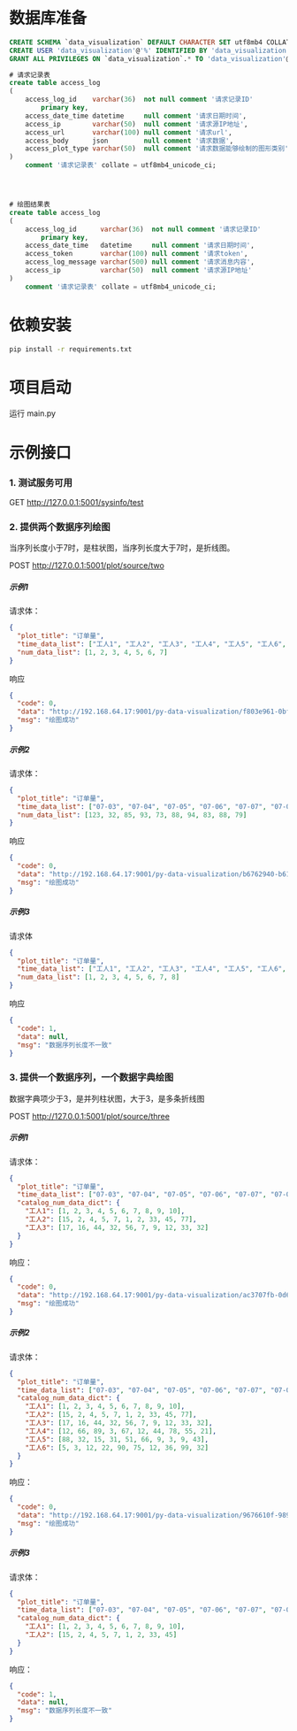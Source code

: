 # 数据库准备

```sql
CREATE SCHEMA `data_visualization` DEFAULT CHARACTER SET utf8mb4 COLLATE utf8mb4_unicode_ci;
CREATE USER 'data_visualization'@'%' IDENTIFIED BY 'data_visualization';
GRANT ALL PRIVILEGES ON `data_visualization`.* TO 'data_visualization'@'%' WITH GRANT OPTION;
```

```sql
# 请求记录表
create table access_log
(
    access_log_id    varchar(36)  not null comment '请求记录ID'
        primary key,
    access_date_time datetime     null comment '请求日期时间',
    access_ip        varchar(50)  null comment '请求源IP地址',
    access_url       varchar(100) null comment '请求url',
    access_body      json         null comment '请求数据',
    access_plot_type varchar(50)  null comment '请求数据能够绘制的图形类别'
)
    comment '请求记录表' collate = utf8mb4_unicode_ci;




# 绘图结果表
create table access_log
(
    access_log_id      varchar(36)  not null comment '请求记录ID'
        primary key,
    access_date_time   datetime     null comment '请求日期时间',
    access_token       varchar(100) null comment '请求token',
    access_log_message varchar(500) null comment '请求消息内容',
    access_ip          varchar(50)  null comment '请求源IP地址'
)
    comment '请求记录表' collate = utf8mb4_unicode_ci;
```

# 依赖安装

```bash
pip install -r requirements.txt
```

# 项目启动

运行 main.py

# 示例接口

### 1. 测试服务可用

GET http://127.0.0.1:5001/sysinfo/test

### 2. 提供两个数据序列绘图

当序列长度小于7时，是柱状图，当序列长度大于7时，是折线图。

POST http://127.0.0.1:5001/plot/source/two

##### 示例1

请求体：

```json
{
  "plot_title": "订单量",
  "time_data_list": ["工人1", "工人2", "工人3", "工人4", "工人5", "工人6", "工人7"],
  "num_data_list": [1, 2, 3, 4, 5, 6, 7]
}
```

响应

```json
{
  "code": 0,
  "data": "http://192.168.64.17:9001/py-data-visualization/f803e961-0bf0-410e-b387-25592b935b23.png",
  "msg": "绘图成功"
}
```

##### 示例2

请求体：

```json
{
  "plot_title": "订单量",
  "time_data_list": ["07-03", "07-04", "07-05", "07-06", "07-07", "07-08", "07-09", "07-10", "07-11", "07-12"],
  "num_data_list": [123, 32, 85, 93, 73, 88, 94, 83, 88, 79]
}
```

响应

```json
{
  "code": 0,
  "data": "http://192.168.64.17:9001/py-data-visualization/b6762940-b61f-40d6-a8fb-eacb12e5067a.png",
  "msg": "绘图成功"
}
```

##### 示例3

请求体

```json
{
  "plot_title": "订单量",
  "time_data_list": ["工人1", "工人2", "工人3", "工人4", "工人5", "工人6", "工人7"],
  "num_data_list": [1, 2, 3, 4, 5, 6, 7, 8]
}
```

响应

```json
{
  "code": 1,
  "data": null,
  "msg": "数据序列长度不一致"
}
```

### 3. 提供一个数据序列，一个数据字典绘图

数据字典项少于3，是并列柱状图，大于3，是多条折线图

POST http://127.0.0.1:5001/plot/source/three

##### 示例1

请求体：

```json
{
  "plot_title": "订单量",
  "time_data_list": ["07-03", "07-04", "07-05", "07-06", "07-07", "07-08", "07-09", "07-10", "07-11", "07-12"],
  "catalog_num_data_dict": {
    "工人1": [1, 2, 3, 4, 5, 6, 7, 8, 9, 10],
    "工人2": [15, 2, 4, 5, 7, 1, 2, 33, 45, 77],
    "工人3": [17, 16, 44, 32, 56, 7, 9, 12, 33, 32]
  }
}
```

响应：

```json
{
  "code": 0,
  "data": "http://192.168.64.17:9001/py-data-visualization/ac3707fb-0d60-4946-b801-b7a674d1e8bf.png",
  "msg": "绘图成功"
}
```

##### 示例2

请求体：

```json
{
  "plot_title": "订单量",
  "time_data_list": ["07-03", "07-04", "07-05", "07-06", "07-07", "07-08", "07-09", "07-10", "07-11", "07-12"],
  "catalog_num_data_dict": {
    "工人1": [1, 2, 3, 4, 5, 6, 7, 8, 9, 10],
    "工人2": [15, 2, 4, 5, 7, 1, 2, 33, 45, 77],
    "工人3": [17, 16, 44, 32, 56, 7, 9, 12, 33, 32],
    "工人4": [12, 66, 89, 3, 67, 12, 44, 78, 55, 21],
    "工人5": [88, 32, 15, 31, 51, 66, 9, 3, 9, 43],
    "工人6": [5, 3, 12, 22, 90, 75, 12, 36, 99, 32]
  }
}
```

响应：

```json
{
  "code": 0,
  "data": "http://192.168.64.17:9001/py-data-visualization/9676610f-989e-40f7-af47-336eae0c0fd8.png",
  "msg": "绘图成功"
}
```

##### 示例3

请求体：

```json
{
  "plot_title": "订单量",
  "time_data_list": ["07-03", "07-04", "07-05", "07-06", "07-07", "07-08", "07-09", "07-10", "07-11", "07-12"],
  "catalog_num_data_dict": {
    "工人1": [1, 2, 3, 4, 5, 6, 7, 8, 9, 10],
    "工人2": [15, 2, 4, 5, 7, 1, 2, 33, 45]
  }
}
```

响应：

```json
{
  "code": 1,
  "data": null,
  "msg": "数据序列长度不一致"
}
```